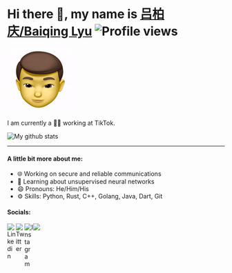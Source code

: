 # Hi there 👋, my name is [吕柏庆/Baiqing Lyu](https://baiqinglyu.engineer/) ![Profile views](https://komarev.com/ghpvc/?username=BaiqingL)

<img src="https://raw.githubusercontent.com/BaiqingL/BaiqingL/master/head.gif" width="150">

I am currently a 👨‍💻 working at TikTok.

![My github stats](https://github-readme-stats.vercel.app/api?username=BaiqingL&show_icons=true)

---
#### A little bit more about me:

* 🌐 Working on secure and reliable communications
* 🧠 Learning about unsupervised neural networks
* 😄 Pronouns: He/Him/His
* ⚙️ Skills: Python, Rust, C++, Golang, Java, Dart, Git

#### Socials:

<a href="https://www.linkedin.com/in/viewerisland/" rel="LinkedIn"><img align="left" alt="Linkedin" width="20px" src="https://cdn.jsdelivr.net/npm/simple-icons@v3/icons/linkedin.svg"></a>
<a href="https://twitter.com/viewerisland" rel="Twitter"><img align="left" alt="Twitter" width="20px" src="https://cdn.jsdelivr.net/npm/simple-icons@v3/icons/twitter.svg"></a>
<a href="https://www.instagram.com/andybql/" rel="Instagram"><img align="left" alt="Instagram" width="20px" src="https://cdn.jsdelivr.net/npm/simple-icons@v3/icons/instagram.svg"></a>

<img src="https://raw.githubusercontent.com/BaiqingL/BaiqingL/master/questionable.svg">
